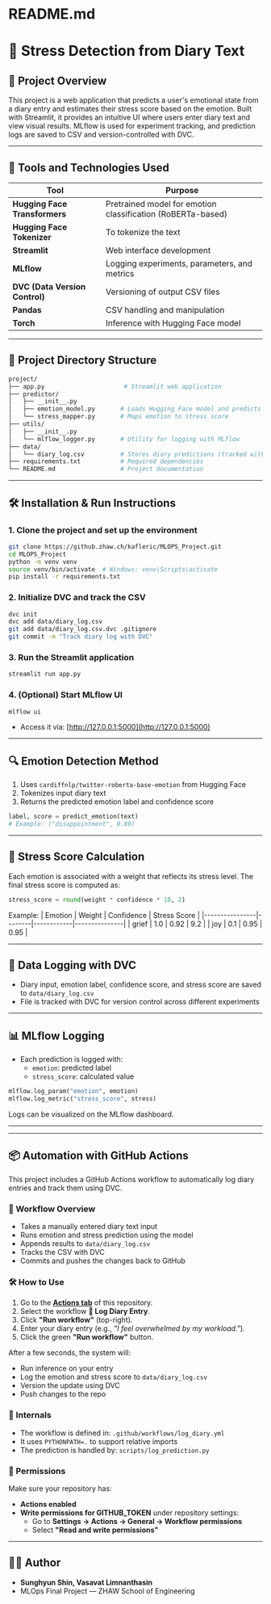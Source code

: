 # README.md
# 📘 Stress Detection from Diary Text

## 🧠 Project Overview
This project is a web application that predicts a user's emotional state from a diary entry and estimates their stress score based on the emotion. Built with Streamlit, it provides an intuitive UI where users enter diary text and view visual results. MLflow is used for experiment tracking, and prediction logs are saved to CSV and version-controlled with DVC.

---

## 🔧 Tools and Technologies Used

| Tool                        | Purpose |
|-----------------------------|---------|
| **Hugging Face Transformers** | Pretrained model for emotion classification (RoBERTa-based) |
| **Hugging Face Tokenizer** | To tokenize the text |
| **Streamlit**               | Web interface development |
| **MLflow**                  | Logging experiments, parameters, and metrics |
| **DVC (Data Version Control)** | Versioning of output CSV files |
| **Pandas**                  | CSV handling and manipulation |
| **Torch**                   | Inference with Hugging Face model |

---

## 📁 Project Directory Structure

``` bash
project/
├── app.py                      # Streamlit web application
├── predictor/
│   ├── __init__.py
│   ├── emotion_model.py       # Loads Hugging Face model and predicts emotions
│   └── stress_mapper.py       # Maps emotion to stress score
├── utils/
│   ├── __init__.py
│   └── mlflow_logger.py       # Utility for logging with MLflow
├── data/
│   └── diary_log.csv          # Stores diary predictions (tracked with DVC)
├── requirements.txt           # Required dependencies
└── README.md                  # Project documentation
```
---
## 🛠 Installation & Run Instructions

### 1. Clone the project and set up the environment
```bash
git clone https://github.zhaw.ch/kafleric/MLOPS_Project.git
cd MLOPS_Project
python -m venv venv
source venv/bin/activate  # Windows: venv\Scripts\activate
pip install -r requirements.txt
```

### 2. Initialize DVC and track the CSV
```bash
dvc init
dvc add data/diary_log.csv
git add data/diary_log.csv.dvc .gitignore
git commit -m "Track diary log with DVC"
```

### 3. Run the Streamlit application
```bash
streamlit run app.py
```

### 4. (Optional) Start MLflow UI
```bash
mlflow ui
```
- Access it via: [http://127.0.0.1:5000](http://127.0.0.1:5000)

---

## 🔍 Emotion Detection Method

1. Uses `cardiffnlp/twitter-roberta-base-emotion` from Hugging Face
2. Tokenizes input diary text
3. Returns the predicted emotion label and confidence score

```python
label, score = predict_emotion(text)
# Example: ("disappointment", 0.89)
```

---

## 🔢 Stress Score Calculation

Each emotion is associated with a weight that reflects its stress level. The final stress score is computed as:

```python
stress_score = round(weight * confidence * 10, 2)
```

Example:
| Emotion        | Weight | Confidence | Stress Score |
|----------------|--------|------------|---------------|
| grief          | 1.0    | 0.92       | 9.2           |
| joy            | 0.1    | 0.95       | 0.95          |

---

## 🧾 Data Logging with DVC
- Diary input, emotion label, confidence score, and stress score are saved to `data/diary_log.csv`
- File is tracked with DVC for version control across different experiments

---

## 📊 MLflow Logging
- Each prediction is logged with:
  - `emotion`: predicted label
  - `stress_score`: calculated value

```python
mlflow.log_param("emotion", emotion)
mlflow.log_metric("stress_score", stress)
```

Logs can be visualized on the MLflow dashboard.

---

---

## 📦 Automation with GitHub Actions

This project includes a GitHub Actions workflow to automatically log diary entries and track them using DVC.

### 🚀 Workflow Overview

- Takes a manually entered diary text input
- Runs emotion and stress prediction using the model
- Appends results to `data/diary_log.csv`
- Tracks the CSV with DVC
- Commits and pushes the changes back to GitHub

### 🛠 How to Use

1. Go to the [**Actions tab**](https://github.com/VasavatLim/MLOPS_diary-stress-detector/actions) of this repository.
2. Select the workflow **📘 Log Diary Entry**.
3. Click **"Run workflow"** (top-right).
4. Enter your diary entry (e.g., _"I feel overwhelmed by my workload."_).
5. Click the green **"Run workflow"** button.

After a few seconds, the system will:
- Run inference on your entry
- Log the emotion and stress score to `data/diary_log.csv`
- Version the update using DVC
- Push changes to the repo

### 🧠 Internals

- The workflow is defined in: `.github/workflows/log_diary.yml`
- It uses `PYTHONPATH=.` to support relative imports
- The prediction is handled by: `scripts/log_prediction.py`

### 🔐 Permissions

Make sure your repository has:
- **Actions enabled**
- **Write permissions for GITHUB_TOKEN** under repository settings:
  - Go to **Settings → Actions → General → Workflow permissions**
  - Select **"Read and write permissions"**

---



## 🙋‍♀️ Author
- **Sunghyun Shin, Vasavat Limnanthasin**
- MLOps Final Project — ZHAW School of Engineering
